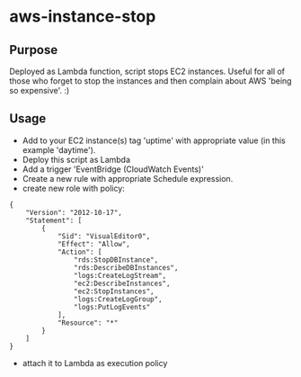 # aws-instance-stop

## Purpose
Deployed as Lambda function, script stops EC2 instances. Useful for all of those who forget to stop the instances and then complain about AWS 'being so expensive'. :)

## Usage
- Add to your EC2 instance(s) tag 'uptime' with appropriate value (in this example 'daytime').
- Deploy this script as Lambda
- Add a trigger 'EventBridge (CloudWatch Events)'
- Create a new rule with appropriate Schedule expression.
- create new role with policy: 

```
{
    "Version": "2012-10-17",
    "Statement": [
        {
            "Sid": "VisualEditor0",
            "Effect": "Allow",
            "Action": [
                "rds:StopDBInstance",
                "rds:DescribeDBInstances",
                "logs:CreateLogStream",
                "ec2:DescribeInstances",
                "ec2:StopInstances",
                "logs:CreateLogGroup",
                "logs:PutLogEvents"
            ],
            "Resource": "*"
        }
    ]
}
```
- attach it to Lambda as execution policy
